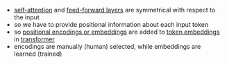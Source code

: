 - [self-attention](/ml/transformers-self-attention-mechanism-simplified) and [feed-forward layers](/ml/Feed-Forward-Self-Attendion-Key-Value-Memory) are symmetrical with respect to the input
- so we have to provide positional information about each input token
- so [positional encodings or embeddings](/ml/transformer-positional-embeddings-and-encodings) are added to [token embeddings](/ml/transformer-embeddings-and-tokenization) in [transformer](/ml/transformers-self-attention-mechanism-simplified)
- encodings are manually (human) selected, while embeddings are learned (trained)


